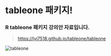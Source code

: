 # tableone 패키지!
### R tableone 패키지 강의안 자료입니다. 

> https://lyj7518.github.io/tableone/tableone

![tableone](https://user-images.githubusercontent.com/96602999/152754381-a8d2126d-bc9e-437f-a29b-7a1ebc9185e7.png)
